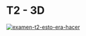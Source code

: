# T2 - 3D

<a href='https://postimages.org/' target='_blank'><img src='https://i.postimg.cc/NfB1P28M/examen-t2-esto-era-hacer.jpg' border='0' alt='examen-t2-esto-era-hacer'/></a>